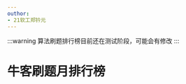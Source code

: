 ```yaml
---
outhor: 
- 21软工郑钤元
---
```

<script setup>
import CustomComponent from '/components/nowcoderRankM.vue'
// console.log(CustomComponent)

</script>
:::warning
算法刷题排行榜目前还在测试阶段，可能会有修改
:::
# 牛客刷题月排行榜

<CustomComponent />